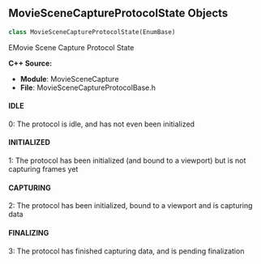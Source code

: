 ## MovieSceneCaptureProtocolState Objects

```python
class MovieSceneCaptureProtocolState(EnumBase)
```

EMovie Scene Capture Protocol State

**C++ Source:**

- **Module**: MovieSceneCapture
- **File**: MovieSceneCaptureProtocolBase.h

<a id="unreal.MovieSceneCaptureProtocolState.IDLE"></a>

#### IDLE

0: The protocol is idle, and has not even been initialized

<a id="unreal.MovieSceneCaptureProtocolState.INITIALIZED"></a>

#### INITIALIZED

1: The protocol has been initialized (and bound to a viewport) but is not capturing frames yet

<a id="unreal.MovieSceneCaptureProtocolState.CAPTURING"></a>

#### CAPTURING

2: The protocol has been initialized, bound to a viewport and is capturing data

<a id="unreal.MovieSceneCaptureProtocolState.FINALIZING"></a>

#### FINALIZING

3: The protocol has finished capturing data, and is pending finalization

<a id="unreal.ShouldCookBlueprintPropertyGuids"></a>